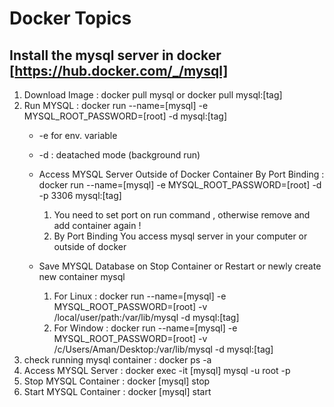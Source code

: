 # Docker Topics

## Install the mysql server in docker [https://hub.docker.com/_/mysql]
1. Download Image : docker pull mysql or  docker pull mysql:[tag]
2. Run MYSQL : docker run --name=[mysql] -e MYSQL_ROOT_PASSWORD=[root] -d mysql:[tag]
     -  -e for env. variable
     -  -d : deatached mode (background run)
     
     -  Access MYSQL Server Outside of Docker Container By Port Binding
         : docker run --name=[mysql] -e MYSQL_ROOT_PASSWORD=[root] -d -p 3306 mysql:[tag]
        1. You need to set port on run command , otherwise remove and add container again    !
        2. By Port Binding You access mysql server in your computer or outside of docker
        
     -  Save MYSQL Database on Stop Container or Restart or newly create new container mysql
          1. For Linux : docker run --name=[mysql] -e MYSQL_ROOT_PASSWORD=[root] -v  /local/user/path:/var/lib/mysql -d mysql:[tag]
          2. For Window : docker run --name=[mysql] -e MYSQL_ROOT_PASSWORD=[root] -v /c/Users/Aman/Desktop:/var/lib/mysql -d mysql:[tag]
3. check running mysql container : docker ps -a
4. Access MYSQL Server : docker exec -it [mysql] mysql -u root -p
5. Stop MYSQL Container : docker [mysql] stop
6. Start MYSQL Container : docker [mysql] start 

